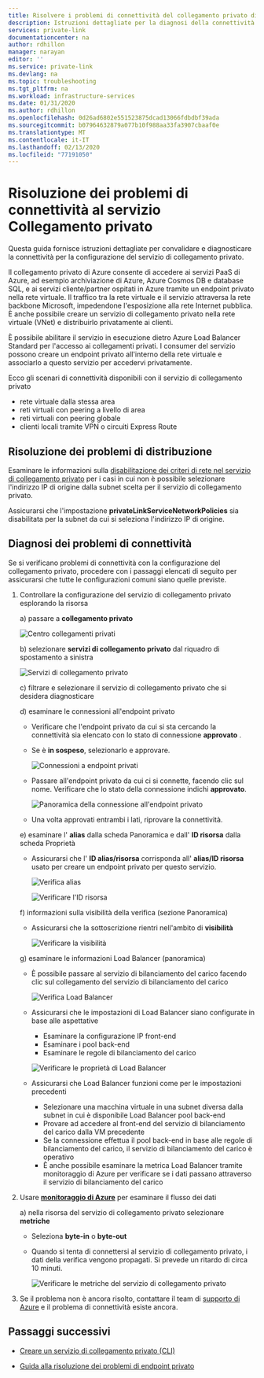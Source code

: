 ```yaml
---
title: Risolvere i problemi di connettività del collegamento privato di Azure
description: Istruzioni dettagliate per la diagnosi della connettività di collegamento privato
services: private-link
documentationcenter: na
author: rdhillon
manager: narayan
editor: ''
ms.service: private-link
ms.devlang: na
ms.topic: troubleshooting
ms.tgt_pltfrm: na
ms.workload: infrastructure-services
ms.date: 01/31/2020
ms.author: rdhillon
ms.openlocfilehash: 0d26ad6802e551523875dcad13066fdbdbf39ada
ms.sourcegitcommit: b07964632879a077b10f988aa33fa3907cbaaf0e
ms.translationtype: MT
ms.contentlocale: it-IT
ms.lasthandoff: 02/13/2020
ms.locfileid: "77191050"
---
```

# <a name="troubleshoot-private-link-service-connectivity-problems"></a>Risoluzione dei problemi di connettività al servizio Collegamento privato

Questa guida fornisce istruzioni dettagliate per convalidare e diagnosticare la connettività per la configurazione del servizio di collegamento privato. 

Il collegamento privato di Azure consente di accedere ai servizi PaaS di Azure, ad esempio archiviazione di Azure, Azure Cosmos DB e database SQL, e ai servizi cliente/partner ospitati in Azure tramite un endpoint privato nella rete virtuale. Il traffico tra la rete virtuale e il servizio attraversa la rete backbone Microsoft, impedendone l'esposizione alla rete Internet pubblica. È anche possibile creare un servizio di collegamento privato nella rete virtuale (VNet) e distribuirlo privatamente ai clienti. 

È possibile abilitare il servizio in esecuzione dietro Azure Load Balancer Standard per l'accesso ai collegamenti privati. I consumer del servizio possono creare un endpoint privato all'interno della rete virtuale e associarlo a questo servizio per accedervi privatamente.

Ecco gli scenari di connettività disponibili con il servizio di collegamento privato
- rete virtuale dalla stessa area 
- reti virtuali con peering a livello di area
- reti virtuali con peering globale
- clienti locali tramite VPN o circuiti Express Route

## <a name="deployment-troubleshooting"></a>Risoluzione dei problemi di distribuzione

Esaminare le informazioni sulla [disabilitazione dei criteri di rete nel servizio di collegamento privato](https://docs.microsoft.com/azure/private-link/disable-private-link-service-network-policy) per i casi in cui non è possibile selezionare l'indirizzo IP di origine dalla subnet scelta per il servizio di collegamento privato.

Assicurarsi che l'impostazione **privateLinkServiceNetworkPolicies** sia disabilitata per la subnet da cui si seleziona l'indirizzo IP di origine.

## <a name="diagnosing-connectivity-problems"></a>Diagnosi dei problemi di connettività

Se si verificano problemi di connettività con la configurazione del collegamento privato, procedere con i passaggi elencati di seguito per assicurarsi che tutte le configurazioni comuni siano quelle previste.

1. Controllare la configurazione del servizio di collegamento privato esplorando la risorsa 

    a) passare a **collegamento privato**

      ![Centro collegamenti privati](./media/private-link-tsg/private-link-center.png)

    b) selezionare **servizi di collegamento privato** dal riquadro di spostamento a sinistra

      ![Servizi di collegamento privato](./media/private-link-tsg/private-link-service.png)

    c) filtrare e selezionare il servizio di collegamento privato che si desidera diagnosticare

    d) esaminare le connessioni all'endpoint privato
     - Verificare che l'endpoint privato da cui si sta cercando la connettività sia elencato con lo stato di connessione **approvato** . 
     - Se è **in sospeso**, selezionarlo e approvare. 

       ![Connessioni a endpoint privati](./media/private-link-tsg/pls-private-endpoint-connections.png)

     - Passare all'endpoint privato da cui ci si connette, facendo clic sul nome. Verificare che lo stato della connessione indichi **approvato**.

       ![Panoramica della connessione all'endpoint privato](./media/private-link-tsg/pls-private-endpoint-overview.png)

     - Una volta approvati entrambi i lati, riprovare la connettività.

    e) esaminare l' **alias** dalla scheda Panoramica e dall' **ID risorsa** dalla scheda Proprietà 
     - Assicurarsi che l' **ID alias/risorsa** corrisponda all' **alias/ID risorsa** usato per creare un endpoint privato per questo servizio. 

       ![Verifica alias](./media/private-link-tsg/pls-overview-pane-alias.png)

       ![Verificare l'ID risorsa](./media/private-link-tsg/pls-properties-pane-resourceid.png)

    f) informazioni sulla visibilità della verifica (sezione Panoramica)
     - Assicurarsi che la sottoscrizione rientri nell'ambito di **visibilità**

       ![Verificare la visibilità](./media/private-link-tsg/pls-overview-pane-visibility.png)

    g) esaminare le informazioni Load Balancer (panoramica)
     - È possibile passare al servizio di bilanciamento del carico facendo clic sul collegamento del servizio di bilanciamento del carico

       ![Verifica Load Balancer](./media/private-link-tsg/pls-overview-pane-ilb.png)

     - Assicurarsi che le impostazioni di Load Balancer siano configurate in base alle aspettative
       - Esaminare la configurazione IP front-end
       - Esaminare i pool back-end
       - Esaminare le regole di bilanciamento del carico

       ![Verificare le proprietà di Load Balancer](./media/private-link-tsg/pls-ilb-properties.png)

     - Assicurarsi che Load Balancer funzioni come per le impostazioni precedenti
       - Selezionare una macchina virtuale in una subnet diversa dalla subnet in cui è disponibile Load Balancer pool back-end
       - Provare ad accedere al front-end del servizio di bilanciamento del carico dalla VM precedente
       - Se la connessione effettua il pool back-end in base alle regole di bilanciamento del carico, il servizio di bilanciamento del carico è operativo
       - È anche possibile esaminare la metrica Load Balancer tramite monitoraggio di Azure per verificare se i dati passano attraverso il servizio di bilanciamento del carico

2. Usare [**monitoraggio di Azure**](https://docs.microsoft.com/azure/azure-monitor/overview) per esaminare il flusso dei dati

    a) nella risorsa del servizio di collegamento privato selezionare **metriche**
     - Seleziona **byte-in** o **byte-out**
     - Quando si tenta di connettersi al servizio di collegamento privato, i dati della verifica vengono propagati. Si prevede un ritardo di circa 10 minuti.

       ![Verificare le metriche del servizio di collegamento privato](./media/private-link-tsg/pls-metrics.png)

3. Se il problema non è ancora risolto, contattare il team di [supporto di Azure](https://ms.portal.azure.com/#blade/Microsoft_Azure_Support/HelpAndSupportBlade/overview) e il problema di connettività esiste ancora. 

## <a name="next-steps"></a>Passaggi successivi

 * [Creare un servizio di collegamento privato (CLI)](https://docs.microsoft.com/azure/private-link/create-private-link-service-cli)

 * [Guida alla risoluzione dei problemi di endpoint privato](troubleshoot-private-endpoint-connectivity.md)
